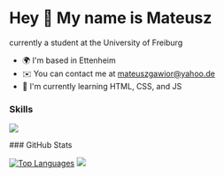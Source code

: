 Hey 👋 My name is Mateusz
========================

currently a student at the University of Freiburg

* 🌍  I'm based in Ettenheim
* ✉️  You can contact me at [mateuszgawior@yahoo.de](mailto:mateuszgawior@yahoo.de)
* 🧠  I'm currently learning HTML, CSS, and JS

### Skills


<p align="left">
  <a href="https://skillicons.dev">
    <img src="https://skillicons.dev/icons?i=python,cs,js,html,css,c,haskell,mysql,arduino,unity,git,linux" />
  </a>
</p>
### GitHub Stats


<a href="https://github.com/Mxt3usz" align="left"><img src="https://github-readme-stats.vercel.app/api/top-langs/?username=Mxt3usz&langs_count=10&title_color=0891b2&text_color=ffffff&icon_color=0891b2&bg_color=1c1917&hide_border=true&locale=en&custom_title=Top%20%Languages" alt="Top Languages" /></a> <a href="http://www.github.com/Mxt3usz"><img src="https://github-readme-streak-stats.herokuapp.com/?user=Mxt3usz&stroke=ffffff&background=1c1917&ring=0891b2&fire=0891b2&currStreakNum=ffffff&currStreakLabel=0891b2&sideNums=ffffff&sideLabels=ffffff&dates=ffffff&hide_border=true" /></a>
